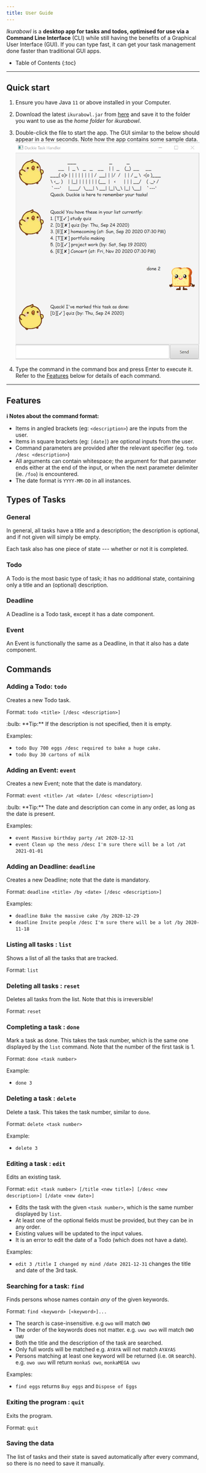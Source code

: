 ```yaml
---
title: User Guide
---
```


_Ikurabowl_ is a **desktop app for tasks and todos, optimised for use via a Command Line Interface** (CLI) while still having the benefits of a Graphical User Interface (GUI). If you can type fast, it can get your task management done faster than traditional GUI apps.

* Table of Contents
{:toc}

--------------------------------------------------------------------------------------------------------------------

## Quick start

1. Ensure you have Java `11` or above installed in your Computer.

1. Download the latest `ikurabowl.jar` from [here](https://github.com/zhiayang/ip/releases) and save it to the folder you want to use as the _home folder_ for _ikurabowl_.

1. Double-click the file to start the app. The GUI similar to the below should appear in a few seconds. Note how the app contains some sample data.<br>
   ![Ui](./Ui.png)

1. Type the command in the command box and press Enter to execute it. Refer to the [Features](#features) below for details of each command.

--------------------------------------------------------------------------------------------------------------------

## Features

<div markdown="block" class="alert alert-info">

**:information_source: Notes about the command format:**<br>

* Items in angled brackets (eg: `<description>`) are the inputs from the user.
* Items in square brackets (eg: `[date]`) are optional inputs from the user.
* Command parameters are provided after the relevant specifier (eg. `todo /desc <description>`)
* All arguments can contain whitespace; the argument for that parameter ends either at the end of the input, or when the next parameter delimiter (ie. `/foo`) is encountered.
* The date format is `YYYY-MM-DD` in all instances.

</div>

## Types of Tasks

### General

In general, all tasks have a title and a description; the description is optional, and
if not given will simply be empty.

Each task also has one piece of state --- whether or not it is completed.

### Todo

A Todo is the most basic type of task; it has no additional state, containing only a
title and an (optional) description.


### Deadline

A Deadline is a Todo task, except it has a date component.


### Event

An Event is functionally the same as a Deadline, in that it also has a date component.







## Commands

### Adding a Todo: `todo`

Creates a new Todo task.

Format: `todo <title> [/desc <description>]​`

<div markdown="span" class="alert alert-primary">:bulb: **Tip:**
If the description is not specified, then it is empty.
</div>

Examples:
* `todo Buy 700 eggs /desc required to bake a huge cake.`
* `todo Buy 30 cartons of milk`


### Adding an Event: `event`

Creates a new Event; note that the date is mandatory.

Format: `event <title> /at <date> [/desc <description>​]`

<div markdown="span" class="alert alert-primary">:bulb: **Tip:**
The date and description can come in any order, as long as the date is present.
</div>

Examples:
* `event Massive birthday party /at 2020-12-31`
* `event Clean up the mess /desc I'm sure there will be a lot /at 2021-01-01`



### Adding an Deadline: `deadline`

Creates a new Deadline; note that the date is mandatory.

Format: `deadline <title> /by <date> [/desc <description>​]`

Examples:
* `deadline Bake the massive cake /by 2020-12-29`
* `deadline Invite people /desc I'm sure there will be a lot /by 2020-11-18`


### Listing all tasks : `list`

Shows a list of all the tasks that are tracked.

Format: `list`


### Deleting all tasks : `reset`

Deletes all tasks from the list. Note that this is irreversible!

Format: `reset`



### Completing a task : `done`

Mark a task as done. This takes the task number, which is the same one displayed by the `list` command. Note that the number of the first task is 1.

Format: `done <task number>`

Example:
* `done 3`


### Deleting a task : `delete`

Delete a task. This takes the task number, similar to `done`.

Format: `delete <task number>`

Example:
* `delete 3`



### Editing a task : `edit`

Edits an existing task.

Format: `edit <task number> [/title <new title>] [/desc <new description>] [/date <new date>]`

* Edits the task with the given `<task number>`, which is the same number displayed by `list`.
* At least one of the optional fields must be provided, but they can be in any order.
* Existing values will be updated to the input values.
* It is an error to edit the date of a Todo (which does not have a date).

Examples:
*  `edit 3 /title I changed my mind /date 2021-12-31` changes the title and date of the 3rd task.



### Searching for a task: `find`

Finds persons whose names contain *any* of the given keywords.

Format: `find <keyword> [<keyword>]...`

* The search is case-insensitive. e.g `owo` will match `OWO`
* The order of the keywords does not matter. e.g. `uwu owo` will match `OWO UWU`
* Both the title and the description of the task are searched.
* Only full words will be matched e.g. `AYAYA` will not match `AYAYAS`
* Persons matching at least one keyword will be returned (i.e. `OR` search).
  e.g. `owo uwu` will return `monkaS owo`, `monkaMEGA uwu`

Examples:
* `find eggs` returns `Buy eggs` and `Dispose of Eggs`

### Exiting the program : `quit`

Exits the program.

Format: `quit`

### Saving the data

The list of tasks and their state is saved automatically after every command, so there is no need to save it manually.
